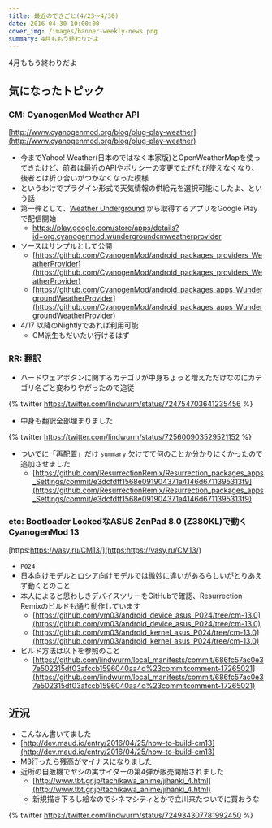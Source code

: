 ```yaml
---
title: 最近のできごと(4/23～4/30)
date: 2016-04-30 10:00:00
cover_img: /images/banner-weekly-news.png
summary: 4月ももう終わりだよ
---
```


4月ももう終わりだよ

<!--more-->

## 気になったトピック

### CM: CyanogenMod Weather API

[http://www.cyanogenmod.org/blog/plug-play-weather](http://www.cyanogenmod.org/blog/plug-play-weather)

- 今までYahoo! Weather(日本のではなく本家版)とOpenWeatherMapを使ってきたけど、前者は最近のAPIやポリシーの変更でたびたび使えなくなり、後者とは折り合いがつかなくなった模様
- というわけでプラグイン形式で天気情報の供給元を選択可能にしたよ、という話
- 第一弾として、[Weather Underground](https://www.wunderground.com/) から取得するアプリをGoogle Playで配信開始
    - https://play.google.com/store/apps/details?id=org.cyanogenmod.wundergroundcmweatherprovider
- ソースはサンプルとして公開
    - [https://github.com/CyanogenMod/android_packages_providers_WeatherProvider](https://github.com/CyanogenMod/android_packages_providers_WeatherProvider)
    - [https://github.com/CyanogenMod/android_packages_apps_WundergroundWeatherProvider](https://github.com/CyanogenMod/android_packages_apps_WundergroundWeatherProvider)
- 4/17 以降のNightlyであれば利用可能
    - CM派生もだいたい行けるはず

### RR: 翻訳

- ハードウェアボタンに関するカテゴリが中身ちょっと増えただけなのにカテゴリ名ごと変わりやがったので追従

{% twitter https://twitter.com/lindwurm/status/724754703641235456 %}

- 中身も翻訳全部埋まりました

{% twitter https://twitter.com/lindwurm/status/725600903529521152 %}

- ついでに「再配置」だけ `summary` 欠けてて何のことか分かりにくかったので追加させました
    - [https://github.com/ResurrectionRemix/Resurrection_packages_apps_Settings/commit/e3dcfdff1568e091904371a4146d6711395313f9](https://github.com/ResurrectionRemix/Resurrection_packages_apps_Settings/commit/e3dcfdff1568e091904371a4146d6711395313f9)

### etc: Bootloader LockedなASUS ZenPad 8.0 (Z380KL)で動くCyanogenMod 13

[https:https://vasy.ru/CM13/](https:https://vasy.ru/CM13/)

- `P024`
- 日本向けモデルとロシア向けモデルでは微妙に違いがあるらしいがとりあえず動くとのこと
- 本人によると思わしきデバイスツリーをGitHubで確認、Resurrection Remixのビルドも通り動作しています
    - [https://github.com/vm03/android_device_asus_P024/tree/cm-13.0](https://github.com/vm03/android_device_asus_P024/tree/cm-13.0)
    - [https://github.com/vm03/android_kernel_asus_P024/tree/cm-13.0](https://github.com/vm03/android_kernel_asus_P024/tree/cm-13.0)
- ビルド方法は以下を参照のこと
    - [https://github.com/lindwurm/local_manifests/commit/686fc57ac0e37e502315df03afccb1596040aa4d%23commitcomment-17265021](https://github.com/lindwurm/local_manifests/commit/686fc57ac0e37e502315df03afccb1596040aa4d%23commitcomment-17265021)
## 近況

- こんなん書いてました
- [http://dev.maud.io/entry/2016/04/25/how-to-build-cm13](http://dev.maud.io/entry/2016/04/25/how-to-build-cm13)
- M3行ったら残高がマイナスになりました
- 近所の自販機でヤシの実サイダーの第4弾が販売開始されました
    - [http://www.tbt.gr.jp/tachikawa_anime/jihanki_4.html](http://www.tbt.gr.jp/tachikawa_anime/jihanki_4.html)
    - 新規描き下ろし絵なのでシネマシティとかで立川来たついでに買おうな

{% twitter https://twitter.com/lindwurm/status/724934307781992450 %}
